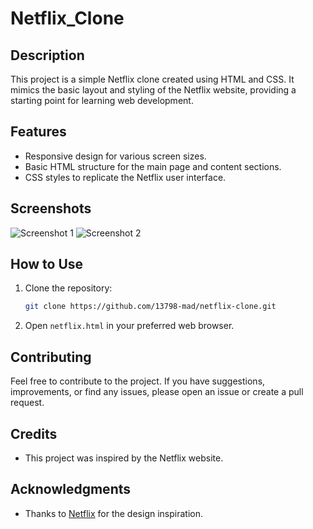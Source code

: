 # Netflix_Clone

## Description

This project is a simple Netflix clone created using HTML and CSS. It mimics the basic layout and styling of the Netflix website, providing a starting point for learning web development.

## Features

- Responsive design for various screen sizes.
- Basic HTML structure for the main page and content sections.
- CSS styles to replicate the Netflix user interface.

## Screenshots

![Screenshot 1](<img width="1438" alt="Screenshot 2024-02-09 at 3 09 28 AM" src="https://github.com/13798-mad/Netflix_clone/assets/78782347/b3e04e41-9ab8-49fa-a3ad-a56ff6a59c5c">
)
![Screenshot 2](<img width="1440" alt="Screenshot 2024-02-09 at 3 13 38 AM" src="https://github.com/13798-mad/Netflix_clone/assets/78782347/fad8608d-d605-46d0-81ed-8870fec67ab5">
)

## How to Use

1. Clone the repository:

    ```bash
    git clone https://github.com/13798-mad/netflix-clone.git
    ```

2. Open `netflix.html` in your preferred web browser.

## Contributing

Feel free to contribute to the project. If you have suggestions, improvements, or find any issues, please open an issue or create a pull request.

## Credits

- This project was inspired by the Netflix website.


## Acknowledgments

- Thanks to [Netflix](https://www.netflix.com/) for the design inspiration.


